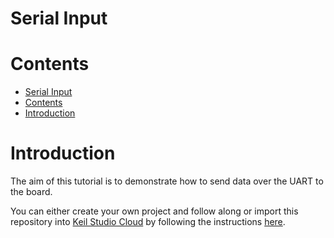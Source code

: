 # Serial Input

# Contents
- [Serial Input](#serial-input)
- [Contents](#contents)
- [Introduction](#introduction)

# Introduction

The aim of this tutorial is to demonstrate how to send data over the UART to the board.

You can either create your own project and follow along or import this repository into [Keil Studio Cloud](https://studio.keil.arm.com/) by following the instructions [here](https://github.com/QUB-ARM-STM32/User-Guide/blob/master/KeilStudioCloud/README.md#importing-a-project).

